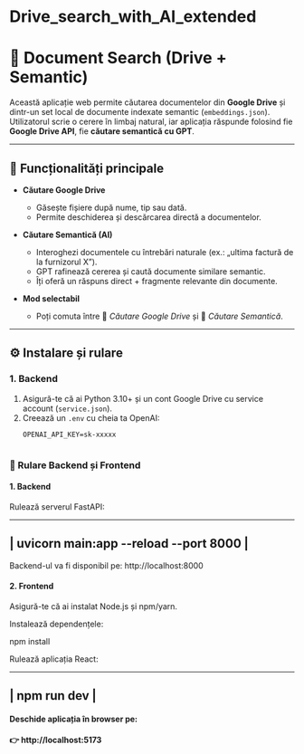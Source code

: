 # Drive_search_with_AI_extended
# 🔎 Document Search (Drive + Semantic)

Această aplicație web permite căutarea documentelor din **Google Drive** și dintr-un set local de documente indexate semantic (`embeddings.json`). Utilizatorul scrie o cerere în limbaj natural, iar aplicația răspunde folosind fie **Google Drive API**, fie **căutare semantică cu GPT**.

---

## 🚀 Funcționalități principale
- **Căutare Google Drive**  
  - Găsește fișiere după nume, tip sau dată.  
  - Permite deschiderea și descărcarea directă a documentelor.  

- **Căutare Semantică (AI)**  
  - Interoghezi documentele cu întrebări naturale (ex.: „ultima factură de la furnizorul X”).  
  - GPT rafinează cererea și caută documente similare semantic.  
  - Îți oferă un răspuns direct + fragmente relevante din documente.  

- **Mod selectabil**  
  - Poți comuta între 📁 *Căutare Google Drive* și 🧠 *Căutare Semantică*.  

---

## ⚙️ Instalare și rulare

### 1. Backend
1. Asigură-te că ai Python 3.10+ și un cont Google Drive cu service account (`service.json`).
2. Creează un `.env` cu cheia ta OpenAI:
   ```env
   OPENAI_API_KEY=sk-xxxxx


### 🚀 Rulare Backend și Frontend

#### 1. Backend
Rulează serverul FastAPI:

-------------------------------------------
|  uvicorn main:app --reload --port 8000  |
-------------------------------------------


Backend-ul va fi disponibil pe:
http://localhost:8000

#### 2. Frontend
Asigură-te că ai instalat Node.js și npm/yarn.

Instalează dependențele:

npm install

Rulează aplicația React:

-----------------------
|      npm run dev    |
-----------------------

#### Deschide aplicația în browser pe:
#### 👉 http://localhost:5173